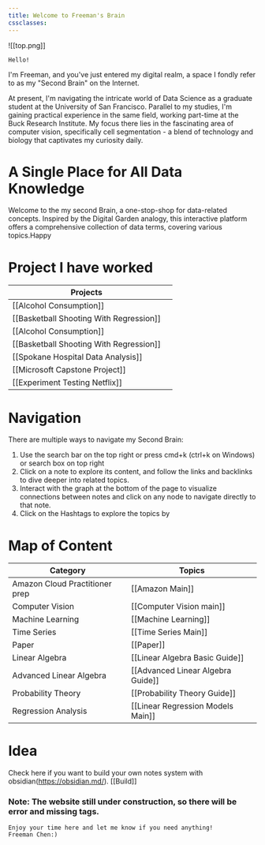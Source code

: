 ```yaml
---
title: Welcome to Freeman's Brain
cssclasses:
---
```


![[top.png]]


```poetry
Hello!
```

I'm Freeman, and you've just entered my digital realm, a space I fondly refer to as my "Second Brain" on the Internet.

At present, I'm navigating the intricate world of Data Science as a graduate student at the University of San Francisco. Parallel to my studies, I'm gaining practical experience in the same field, working part-time at the Buck Research Institute. My focus there lies in the fascinating area of computer vision, specifically cell segmentation - a blend of technology and biology that captivates my curiosity daily.

# A Single Place for All Data Knowledge
Welcome to the my second Brain, a one-stop-shop for data-related concepts. Inspired by the Digital Garden analogy, this interactive platform offers a comprehensive collection of data terms, covering various topics.Happy
# Project I have worked 
|Projects         |     |
| --------------------------------------- | --- |
| [[Alcohol Consumption]]                 |     |
| [[Basketball Shooting With Regression]] |     |
| [[Alcohol Consumption]]                 |     |
| [[Basketball Shooting With Regression]] |     |
| [[Spokane Hospital Data Analysis]]      |     |
| [[Microsoft Capstone Project]]          |     |
|       [[Experiment Testing Netflix]]                                    |     |
# Navigation
There are multiple ways to navigate my Second Brain:

1. ﻿﻿﻿Use the search bar on the top right or press cmd+k (ctrl+k on Windows) or search box on top right
2. ﻿﻿﻿Click on a note to explore its content, and follow the links and backlinks to dive deeper into related topics.
3. ﻿﻿﻿Interact with the graph at the bottom of the page to visualize connections between notes and click on any node to navigate directly to that note.
4. ﻿﻿﻿Click on the Hashtags to explore the topics by


# Map of Content

| Category                       | Topics                            |
| ------------------------------ | --------------------------------- |
| Amazon Cloud Practitioner prep | [[Amazon Main]]                   |
| Computer Vision                | [[Computer Vision main]]          |
| Machine Learning               | [[Machine Learning]]              |
| Time Series                    | [[Time Series Main]]              |
| Paper                          | [[Paper]]                         |
| Linear Algebra                 | [[Linear Algebra Basic Guide]]    |
| Advanced Linear Algebra        | [[Advanced Linear Algebra Guide]] |
| Probability Theory             | [[Probability Theory Guide]]      |
| Regression Analysis            | [[Linear Regression Models Main]]                                  |


# Idea
Check here if you want to build your own notes system with obsidian(https://obsidian.md/).   [[Build]]
### Note: The website still under construction, so there will be error and missing tags. 



```poetry
Enjoy your time here and let me know if you need anything!
Freeman Chen:)
```
